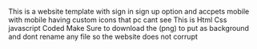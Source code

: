 This is a website template with sign in sign up option and accpets mobile with mobile having custom icons that pc cant see 
This is Html Css javascript Coded
Make Sure to download the (png) to put as background and dont rename any file so the website does not corrupt
